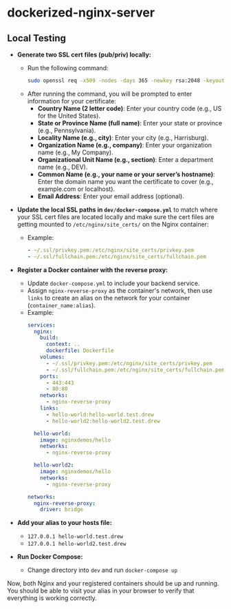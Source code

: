 # dockerized-nginx-server

## Local Testing

- **Generate two SSL cert files (pub/priv) locally:**
    - Run the following command:
      ```bash
      sudo openssl req -x509 -nodes -days 365 -newkey rsa:2048 -keyout ~/.ssl/privkey.pem -out ~/.ssl/fullchain.pem
      ```
    - After running the command, you will be prompted to enter information for your certificate:
        - **Country Name (2 letter code)**: Enter your country code (e.g., US for the United States).
        - **State or Province Name (full name)**: Enter your state or province (e.g., Pennsylvania).
        - **Locality Name (e.g., city)**: Enter your city (e.g., Harrisburg).
        - **Organization Name (e.g., company)**: Enter your organization name (e.g., My Company).
        - **Organizational Unit Name (e.g., section)**: Enter a department name (e.g., DEV).
        - **Common Name (e.g., your name or your server’s hostname)**: Enter the domain name you want the certificate to cover (e.g., example.com or localhost).
        - **Email Address**: Enter your email address (optional).

- **Update the local SSL paths in `dev/docker-compose.yml`** to match where your SSL cert files are located locally and make sure the cert files are getting mounted to `/etc/nginx/site_certs/` on the Nginx container:
    - Example:
      ```yaml
      - ~/.ssl/privkey.pem:/etc/nginx/site_certs/privkey.pem
      - ~/.ssl/fullchain.pem:/etc/nginx/site_certs/fullchain.pem
      ```

- **Register a Docker container with the reverse proxy:**
    - Update `docker-compose.yml` to include your backend service.
    - Assign `nginx-reverse-proxy` as the container's network, then use `links` to create an alias on the network for your container (`container_name:alias`).
    - Example:
      ```yaml
      services:
        nginx:
          build:
            context: ..
            dockerfile: Dockerfile
          volumes:
            - ~/.ssl/privkey.pem:/etc/nginx/site_certs/privkey.pem
            - ~/.ssl/fullchain.pem:/etc/nginx/site_certs/fullchain.pem
          ports:
            - 443:443
            - 80:80
          networks:
            - nginx-reverse-proxy
          links:
            - hello-world:hello-world.test.drew
            - hello-world2:hello-world2.test.drew

        hello-world:
          image: nginxdemos/hello
          networks:
            - nginx-reverse-proxy

        hello-world2:
          image: nginxdemos/hello
          networks:
            - nginx-reverse-proxy

      networks:
        nginx-reverse-proxy:
          driver: bridge
      ```

- **Add your alias to your hosts file:**
  - `127.0.0.1 hello-world.test.drew`
  - `127.0.0.1 hello-world2.test.drew`

- **Run Docker Compose:**
  - Change directory into `dev` and run `docker-compose up`

Now, both Nginx and your registered containers should be up and running. You should be able to visit your alias in your browser to verify that everything is working correctly.
